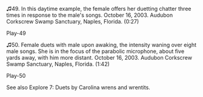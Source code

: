 ♫49. In this daytime example, the female offers her duetting chatter
three times in response to the male's songs. October 16, 2003. Audubon
Corkscrew Swamp Sanctuary, Naples, Florida. (0:27)

Play-49

♫50. Female duets with male upon awaking, the intensity waning over
eight male songs. She is in the focus of the parabolic microphone, about
five yards away, with him more distant. October 16, 2003. Audubon
Corkscrew Swamp Sanctuary, Naples, Florida. (1:42)

Play-50

See also Explore 7: Duets by Carolina wrens and wrentits.
